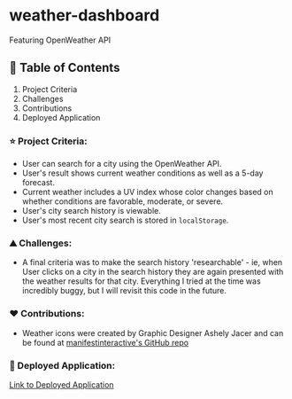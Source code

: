 # weather-dashboard
Featuring OpenWeather API

## :book: Table of Contents
1. Project Criteria
2. Challenges
3. Contributions
4. Deployed Application

### :star: Project Criteria:
- User can search for a city using the OpenWeather API.
- User's result shows current weather conditions as well as a 5-day forecast.
- Current weather includes a UV index whose color changes based on whether conditions are favorable, moderate, or severe.
- User's city search history is viewable.
- User's most recent city search is stored in `localStorage`.

### :mountain: Challenges:
- A final criteria was to make the search history 'researchable' - ie, when User clicks on a city in the search history they are again presented with the weather results for that city. Everything I tried at the time was incredibly buggy, but I will revisit this code in the future.

### :heart: Contributions:
- Weather icons were created by Graphic Designer Ashely Jacer and can be found at [manifestinteractive's GitHub repo](https://github.com/manifestinteractive/weather-underground-icons)

### :mage: Deployed Application:
[Link to Deployed Application](https://marina-russ.github.io/weather-dashboard/)
